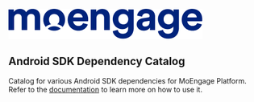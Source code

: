 ![Logo](/.github/logo.png)

## Android SDK Dependency Catalog

Catalog for various Android SDK dependencies for MoEngage Platform.
Refer to the [documentation](https://developers.moengage.com/hc/en-us/articles/4407395989268-Integration-Using-Version-Catalog) to learn more on how to use it.